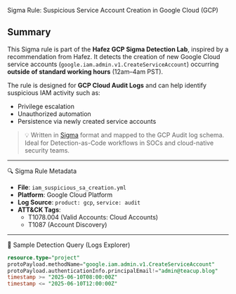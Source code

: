 Sigma Rule: Suspicious Service Account Creation in Google Cloud (GCP)

## Summary
This Sigma rule is part of the **Hafez GCP Sigma Detection Lab**, inspired by a recommendation from Hafez. It detects the creation of new Google Cloud service accounts (`google.iam.admin.v1.CreateServiceAccount`) occurring **outside of standard working hours** (12am–4am PST). 

The rule is designed for **GCP Cloud Audit Logs** and can help identify suspicious IAM activity such as:
- Privilege escalation
- Unauthorized automation
- Persistence via newly created service accounts

> 💡 Written in [Sigma](https://sigmahq.io/) format and mapped to the GCP Audit log schema. Ideal for Detection-as-Code workflows in SOCs and cloud-native security teams.

---

🔍 Sigma Rule Metadata
- **File**: `iam_suspicious_sa_creation.yml`
- **Platform**: Google Cloud Platform
- **Log Source**: `product: gcp`, `service: audit`
- **ATT&CK Tags**: 
  - T1078.004 (Valid Accounts: Cloud Accounts)
  - T1087 (Account Discovery)

---

🧪 Sample Detection Query (Logs Explorer)
```sql
resource.type="project"
protoPayload.methodName="google.iam.admin.v1.CreateServiceAccount"
protoPayload.authenticationInfo.principalEmail!="admin@teacup.blog"
timestamp >= "2025-06-10T08:00:00Z"
timestamp <= "2025-06-10T12:00:00Z"
